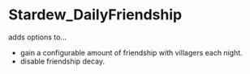 # Stardew_DailyFriendship
adds options to...
  - gain a configurable amount of friendship with villagers each night. 
  - disable friendship decay.
